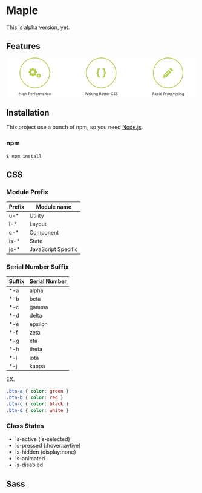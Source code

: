 # Maple 

This is alpha version, yet.

## Features

![](public/files/img/pages/readme/feature.png)


## Installation

This project use a bunch of npm, so you need [Node.js](https://nodejs.org/).

### npm

```
$ npm install
```

## CSS

### Module Prefix

| Prefix | Module name |
| ------ | ---------- |
| u-\* | Utility |
| l-\* | Layout |
| c-\* | Component |
| is-\* | State |
| js-\* | JavaScript Specific |


### Serial Number Suffix

| Suffix | Serial Number |
| ------ | ---------- |
| \*-a | alpha |
| \*-b | beta |
| \*-c | gamma |
| \*-d | delta |
| \*-e | epsilon |
| \*-f | zeta |
| \*-g | eta |
| \*-h | theta |
| \*-i | iota |
| \*-j | kappa |

EX.
```css
.btn-a { color: green }
.btn-b { color: red }
.btn-c { color: black }
.btn-d { color: white }
```

### Class States

 + is-active (is-selected)
 + is-pressed (:hover.:avtive)
 + is-hidden (display:none)
 + is-animated
 + is-disabled

## Sass